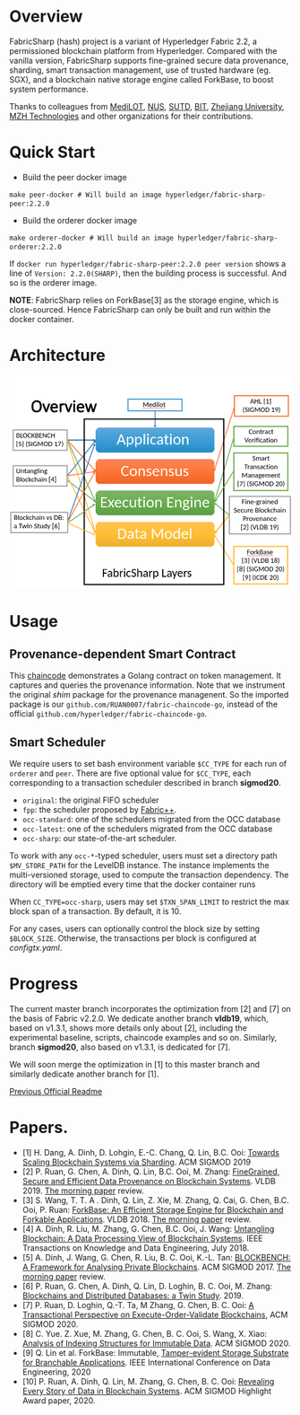 # Overview
FabricSharp (hash)  project is a variant of Hyperledger Fabric 2.2, a permissioned blockchain platform from Hyperledger. 
Compared with the vanilla version, FabricSharp supports fine-grained secure data provenance, sharding, smart transaction management, use of
trusted hardware (eg. SGX), and a blockchain native storage engine called ForkBase, to boost system performance.

Thanks to colleagues from [MediLOT](https://medilot.com), [NUS](https://www.comp.nus.edu.sg/~dbsystem/index.html), [SUTD](https://istd.sutd.edu.sg/people/faculty/dinh-tien-tuan-anh), [BIT](http://cs.bit.edu.cn/szdw/jsml/js/zmh/index.htm), [Zhejiang University](https://person.zju.edu.cn/0098112), [MZH Technologies](http://www.mzhtechnologies.com/) and other organizations for their contributions.

# Quick Start
* Build the peer docker image
```
make peer-docker # Will build an image hyperledger/fabric-sharp-peer:2.2.0
```
* Build the orderer docker image
```
make orderer-docker # Will build an image hyperledger/fabric-sharp-orderer:2.2.0
```

If `docker run hyperledger/fabric-sharp-peer:2.2.0 peer version` shows a line of `Version: 2.2.0(SHARP)`, then the building process is successful. And so is the orderer image. 

__NOTE__: FabricSharp relies on ForkBase[3] as the storage engine, which is close-sourced.
Hence FabricSharp can only be built and run within the docker container. 

# Architecture
![architecture](architecture.png)

# Usage
## Provenance-dependent Smart Contract
This [chaincode](provenance_chaincode/token) demonstrates a Golang contract on token management. It captures and queries the provenance information. 
Note that we instrument the original *shim* package for the provenance managenent. So the imported package is our `github.com/RUAN0007/fabric-chaincode-go`, instead of the official `github.com/hyperledger/fabric-chaincode-go`. 

## Smart Scheduler
We require users to set bash environment variable `$CC_TYPE` for each run of `orderer` and `peer`. 
There are five optional value for `$CC_TYPE`, each corresponding to a transaction scheduler described in branch __sigmod20__. 
* `original`: the original FIFO scheduler
* `fpp`: the scheduler proposed by [Fabric++](https://arxiv.org/abs/1810.13177).
* `occ-standard`: one of the schedulers migrated from the OCC database
* `occ-latest`: one of the schedulers migrated from the OCC database
* `occ-sharp`: our state-of-the-art scheduler. 

To work with any `occ-*`-typed scheduler, users must set a directory path `$MV_STORE_PATH` for the LevelDB instance. 
The instance implements the multi-versioned storage, used to compute the transaction dependency. 
The directory will be emptied every time that the docker container runs

When `CC_TYPE=occ-sharp`, users may set `$TXN_SPAN_LIMIT` to restrict the max block span of a transaction. By default, it is 10. 

For any cases, users can optionally control the block size by setting `$BLOCK_SIZE`. Otherwise, the transactions per block is configured at _configtx.yaml_. 

# Progress
The current master branch incorporates the optimization from [2] and [7] on the basis of Fabric v2.2.0. 
We dedicate another branch __vldb19__, which, based on v1.3.1, shows more details only about [2], including the experimental baseline, scripts, chaincode examples and so on. 
Similarly, branch __sigmod20__, also based on v1.3.1, is dedicated for [7]. 

We will soon merge the optimization in [1] to this master branch and similarly dedicate another branch for [1]. 

[Previous Official Readme](README_old.md)

# Papers. 
* [1] H. Dang, A. Dinh, D. Lohgin, E.-C. Chang, Q. Lin, B.C. Ooi: [Towards Scaling Blockchain Systems via Sharding](https://arxiv.org/pdf/1804.00399.pdf). ACM SIGMOD 2019
* [2] P. Ruan, G. Chen, A. Dinh, Q. Lin, B.C. Ooi, M. Zhang: [FineGrained, Secure and Efficient Data Provenance on Blockchain Systems](https://www.comp.nus.edu.sg/~ooibc/bcprovenance.pdf). VLDB 2019.  [The morning paper](https://blog.acolyer.org/2019/09/16/blockchain-provenance/) review.
* [3] S. Wang, T. T. A . Dinh, Q. Lin, Z. Xie, M. Zhang, Q. Cai, G. Chen, B.C. Ooi, P. Ruan: [ForkBase: An Efficient Storage Engine for Blockchain and Forkable Applications](https://www.comp.nus.edu.sg/~ooibc/forkbase.pdf). VLDB 2018.  [The morning paper](https://blog.acolyer.org/2018/06/01/forkbase-an-efficient-storage-engine-for-blockchain-and-forkable-applications/) review.
* [4] A. Dinh, R. Liu, M. Zhang, G. Chen, B.C. Ooi, J. Wang: [Untangling Blockchain: A Data Processing View of Blockchain Systems](https://ieeexplore.ieee.org/stamp/stamp.jsp?arnumber=8246573). IEEE Transactions on Knowledge and Data Engineering, July 2018. 
* [5] A. Dinh, J. Wang, G. Chen, R. Liu, B. C. Ooi, K.-L. Tan: [BLOCKBENCH: A Framework for Analysing Private Blockchains](https://www.comp.nus.edu.sg/~ooibc/blockbench.pdf). ACM SIGMOD 2017. [The morning paper](https://blog.acolyer.org/2017/07/05/blockbench-a-framework-for-analyzing-private-blockchains/) review.
* [6] P. Ruan, G. Chen, A. Dinh, Q. Lin, D. Loghin, B. C. Ooi, M. Zhang: [Blockchains and Distributed Databases: a Twin Study](https://arxiv.org/pdf/1910.01310.pdf). 2019.
* [7] P. Ruan, D. Loghin, Q.-T. Ta, M Zhang, G. Chen, B. C. Ooi: [A Transactional Perspective on Execute-Order-Validate Blockchains](https://arxiv.org/pdf/2003.10064.pdf), ACM SIGMOD 2020.
* [8] C. Yue.  Z. Xue, M. Zhang, G. Chen, B. C. Ooi, S. Wang, X. Xiao: [Analysis of Indexing Structures for Immutable Data](https://arxiv.org/pdf/2003.02090.pdf). ACM SIGMOD 2020.
* [9] Q. Lin et al. ForkBase: Immutable, [Tamper-evident Storage Substrate for Branchable Applications](https://www.comp.nus.edu.sg/~ooibc/icde20forkbase.pdf). IEEE International Conference on Data Engineering, 2020
* [10] P. Ruan, A. Dinh, Q. Lin, M. Zhang, G. Chen, B. C. Ooi: [Revealing Every Story of Data in Blockchain Systems](https://www.comp.nus.edu.sg/~ooibc/sigmodhighlight2020.pdf). ACM SIGMOD Highlight Award paper, 2020.